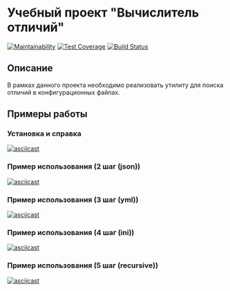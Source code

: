 # Учебный проект "Вычислитель отличий"

[![Maintainability](https://api.codeclimate.com/v1/badges/50a1974459df60e023e4/maintainability)](https://codeclimate.com/github/orevenat/project-lvl2-s393/maintainability)
[![Test Coverage](https://api.codeclimate.com/v1/badges/50a1974459df60e023e4/test_coverage)](https://codeclimate.com/github/orevenat/project-lvl2-s393/test_coverage)
[![Build Status](https://travis-ci.org/orevenat/project-lvl2-s393.svg?branch=master)](https://travis-ci.org/orevenat/project-lvl2-s393)

## Описание

В рамках данного проекта необходимо реализовать утилиту для поиска отличий в конфигурационных файлах.

## Примеры работы

### Установка и справка
[![asciicast](https://asciinema.org/a/EG3t8jCnc9Pc5bIudYXdr7JB2.png)](https://asciinema.org/a/EG3t8jCnc9Pc5bIudYXdr7JB2)

### Пример использования (2 шаг (json))
[![asciicast](https://asciinema.org/a/X4kTTXg5K5yrwrVRvKMs8tY9t.png)](https://asciinema.org/a/X4kTTXg5K5yrwrVRvKMs8tY9t)

### Пример использования (3 шаг (yml))
[![asciicast](https://asciinema.org/a/FChgpdrH8iDUA5lcEQUYUIDPY.png)](https://asciinema.org/a/FChgpdrH8iDUA5lcEQUYUIDPY)

### Пример использования (4 шаг (ini))
[![asciicast](https://asciinema.org/a/713wZkrWsVlJ6yq3LhpkBQgKw.png)](https://asciinema.org/a/713wZkrWsVlJ6yq3LhpkBQgKw)

### Пример использования (5 шаг (recursive))
[![asciicast](https://asciinema.org/a/eLRwMvkhcjqes0v2ETm4AlgPK.png)](https://asciinema.org/a/eLRwMvkhcjqes0v2ETm4AlgPK)
